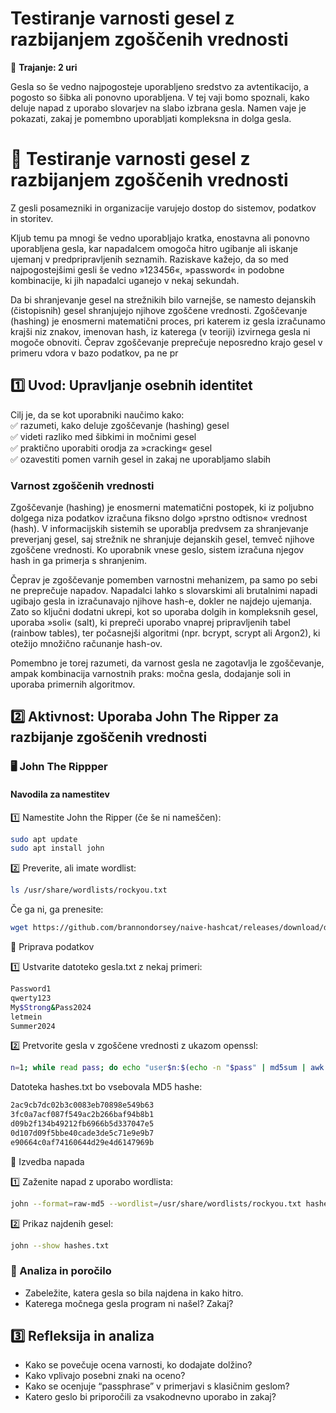# Testiranje varnosti gesel z razbijanjem zgoščenih vrednosti

📅 **Trajanje: 2 uri**

Gesla so še vedno najpogosteje uporabljeno sredstvo za avtentikacijo, a pogosto so šibka ali ponovno uporabljena. V tej vaji bomo spoznali, kako deluje napad z uporabo slovarjev na slabo izbrana gesla. Namen vaje je pokazati, zakaj je pomembno uporabljati kompleksna in dolga gesla.


# 🧪 Testiranje varnosti gesel z razbijanjem zgoščenih vrednosti

Z gesli posamezniki in organizacije varujejo dostop do sistemov, podatkov in storitev.

Kljub temu pa mnogi še vedno uporabljajo kratka, enostavna ali ponovno uporabljena gesla, kar napadalcem omogoča hitro ugibanje ali iskanje ujemanj v predpripravljenih seznamih. Raziskave kažejo, da so med najpogostejšimi gesli še vedno »123456«, »password« in podobne kombinacije, ki jih napadalci uganejo v nekaj sekundah.

Da bi shranjevanje gesel na strežnikih bilo varnejše, se namesto dejanskih (čistopisnih) gesel shranjujejo njihove zgoščene vrednosti. Zgoščevanje (hashing) je enosmerni matematični proces, pri katerem iz gesla izračunamo krajši niz znakov, imenovan hash, iz katerega (v teoriji) izvirnega gesla ni mogoče obnoviti. Čeprav zgoščevanje preprečuje neposredno krajo gesel v primeru vdora v bazo podatkov, pa ne pr


## 1️⃣ Uvod: Upravljanje osebnih identitet

Cilj je, da se kot uporabniki naučimo kako:  
✅ razumeti, kako deluje zgoščevanje (hashing) gesel  
✅ videti razliko med šibkimi in močnimi gesel  
✅ praktično uporabiti orodja za »cracking« gesel  
✅ ozavestiti pomen varnih gesel in zakaj ne uporabljamo slabih  

### Varnost zgoščenih vrednosti

Zgoščevanje (hashing) je enosmerni matematični postopek, ki iz poljubno dolgega niza podatkov izračuna fiksno dolgo »prstno odtisno« vrednost (hash). V informacijskih sistemih se uporablja predvsem za shranjevanje preverjanj gesel, saj strežnik ne shranjuje dejanskih gesel, temveč njihove zgoščene vrednosti. Ko uporabnik vnese geslo, sistem izračuna njegov hash in ga primerja s shranjenim.

Čeprav je zgoščevanje pomemben varnostni mehanizem, pa samo po sebi ne preprečuje napadov. Napadalci lahko s slovarskimi ali brutalnimi napadi ugibajo gesla in izračunavajo njihove hash-e, dokler ne najdejo ujemanja. Zato so ključni dodatni ukrepi, kot so uporaba dolgih in kompleksnih gesel, uporaba »soli« (salt), ki prepreči uporabo vnaprej pripravljenih tabel (rainbow tables), ter počasnejši algoritmi (npr. bcrypt, scrypt ali Argon2), ki otežijo množično računanje hash-ov.

Pomembno je torej razumeti, da varnost gesla ne zagotavlja le zgoščevanje, ampak kombinacija varnostnih praks: močna gesla, dodajanje soli in uporaba primernih algoritmov.


## 2️⃣ Aktivnost: Uporaba John The Ripper za razbijanje zgoščenih vrednosti

### 🖥️ John The Rippper

#### Navodila za namestitev

1️⃣ Namestite John the Ripper (če še ni nameščen):


```bash
sudo apt update
sudo apt install john
```

2️⃣ Preverite, ali imate wordlist:

```bash
ls /usr/share/wordlists/rockyou.txt
```

Če ga ni, ga prenesite:
```bash
wget https://github.com/brannondorsey/naive-hashcat/releases/download/data/rockyou.txt
```

🔐 Priprava podatkov

1️⃣ Ustvarite datoteko gesla.txt z nekaj primeri:
```bash
Password1
qwerty123
My$Strong&Pass2024
letmein
Summer2024
```

2️⃣ Pretvorite gesla v zgoščene vrednosti z ukazom openssl:

```bash
n=1; while read pass; do echo "user$n:$(echo -n "$pass" | md5sum | awk '{print $1}')"; n=$((n+1)); done < gesla.txt > hashes.txt
```

Datoteka hashes.txt bo vsebovala MD5 hashe:

```bash
2ac9cb7dc02b3c0083eb70898e549b63
3fc0a7acf087f549ac2b266baf94b8b1
d09b2f134b49212fb6966b5d337047e5
0d107d09f5bbe40cade3de5c71e9e9b7
e90664c0af74160644d29e4d6147969b
```

🚀 Izvedba napada

1️⃣ Zaženite napad z uporabo wordlista:
```bash
john --format=raw-md5 --wordlist=/usr/share/wordlists/rockyou.txt hashes.txt
```

2️⃣ Prikaz najdenih gesel:

```bash
john --show hashes.txt
```

### 📝 Analiza in poročilo

- Zabeležite, katera gesla so bila najdena in kako hitro.
- Katerega močnega gesla program ni našel? Zakaj?

## 3️⃣ Refleksija in analiza

- Kako se povečuje ocena varnosti, ko dodajate dolžino?
- Kako vplivajo posebni znaki na oceno?
- Kako se ocenjuje “passphrase” v primerjavi s klasičnim geslom?
- Katero geslo bi priporočili za vsakodnevno uporabo in zakaj?